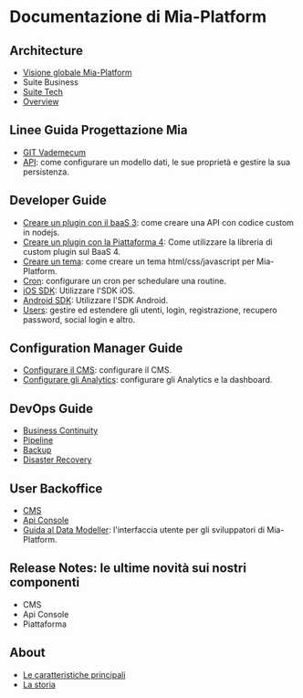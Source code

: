 # Documentazione di Mia-Platform #

## Architecture
- [Visione globale Mia-Platform](/architecture/arc_overview/)
- Suite Business
- [Suite Tech](/architecture/arc_components/)
- [Overview](/architecture/old_overview/)

## Linee Guida Progettazione Mia
- [GIT Vademecum](/guidelines/git_vademecum/)
- [API](/guidelines/api/): come configurare un modello dati, le sue proprietà e gestire la sua persistenza.

## Developer Guide

- [Creare un plugin con il baaS 3](/developer_guide/plugin/): come creare una API con codice custom in nodejs.
- [Creare un plugin con la Piattaforma 4](/developer_guide/plugin_baas_4/): Come utilizzare la libreria di custom plugin sul BaaS 4.
- [Creare un tema](/developer_guide/theme/): come creare un tema html/css/javascript per Mia-Platform.
- [Cron](/developer_guide/cron/): configurare un cron per schedulare una routine.
- [iOS SDK](/developer_guide/sdk_ios/): Utilizzare l'SDK iOS.
- [Android SDK](/developer_guide/sdk_android/): Utilizzare l'SDK Android.
- [Users](/developer_guide/users/): gestire ed estendere gli utenti, login, registrazione, recupero password, social login e altro.

## Configuration Manager Guide
- [Configurare il CMS](/configurator/conf_cms/): configurare il CMS.
- [Configurare gli Analytics](/configurator/conf_analytics/): configurare gli Analytics e la dashboard.

## DevOps Guide
 - [Business Continuity](/dev_ops_guide/business_continuity/)
 - [Pipeline](/dev_ops_guide/../developer_guide/pipelines/)
 - [Backup](/dev_ops_guide/backup/)
 - [Disaster Recovery](/dev_ops_guide/disaster_recovery/)

## User Backoffice
- [CMS](/user_guide_and_tools/cms/guide_cms/)
- [Api Console](/user_guide_and_tools/api_console/guida_api_console/)
- [Guida al Data Modeller](/developer_guide/data_modeller/): l'interfaccia utente per gli sviluppatori di Mia-Platform.

## Release Notes: le ultime novità sui nostri componenti
- CMS
- Api Console
- Piattaforma

## About
- [Le caratteristiche principali](/about/index/)
- [La storia ](/about/index/)
